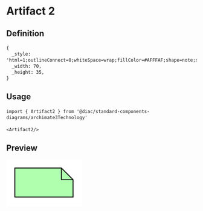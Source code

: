 # Artifact 2

## Definition

```
{
  _style: 'html=1;outlineConnect=0;whiteSpace=wrap;fillColor=#AFFFAF;shape=note;size=14;',
  _width: 70,
  _height: 35,
}
```

## Usage

```
import { Artifact2 } from '@diac/standard-components-diagrams/archimate3Technology'

<Artifact2/>
```

## Preview

<img src="./artifact-2.png" width="200"/>
